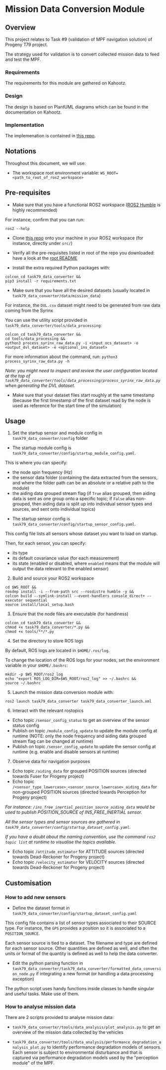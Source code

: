 # Mission Data Conversion Module

## Overview

This project relates to Task #9 (validation of MPF navigation solution) of Progeny T79 project.

The strategy used for validation is to convert collected mission data to feed and test the MPF.

### Requirements

The requirements for this module are gathered on Kahootz.

### Design

The design is based on PlantUML diagrams which can be found in the documentation on Kahootz.
### Implementation

The implemenation is contained in [this repo](https://github.com/pranavvkumar21/task79_simulation/tree/main/src/task79_data_converter).

## Notations

Throughout this document, we will use:

* The workspace root environment variable: `WS_ROOT=<path_to_root_of_ros2_workspace>`

## Pre-requisites

* Make sure that you have a functional ROS2 workspace ([ROS2 Humble](https://docs.ros.org/en/humble/Installation.html) is highly recommended)

For instance, confirm that you can run:

```
ros2 --help
```

* Clone [this repo](https://github.com/pranavvkumar21/task79_simulation) onto your machine in your ROS2 workspace (for instance, directly under `src/`)

* Verify all the pre-requisites listed in root of the repo you downloaded: have a look at the [root README](https://github.com/pranavvkumar21/task79_simulation/blob/main/README.md)

* Install the extra required Python packages with:

```
colcon_cd task79_data_converter &&
pip3 install -r requirements.txt
```

* Make sure that you have all the desired datasets (usually located in `task79_data_converter/data/mission_data`)

For instance, the `DVL.csv` dataset might need to be generated from raw data coming from the Syrinx

You can use the utility script provided in `task79_data_converter/tools/data_processing`:

```
colcon_cd task79_data_converter &&
cd tools/data_processing &&
python3 process_syrinx_raw_data.py -i <input_ocs_dataset> -o <output_dvl_dataset> -e <optional_ins_dataset> 
```

For more information about the command, run: `python3 process_syrinx_raw_data.py -h`

_Note: you might need to inspect and review the user configuration located at the top of `task79_data_converter/tools/data_processing/process_syrinx_raw_data.py` when generating the DVL dataset._

* Make sure that your dataset files start roughly at the same timestamp (because the first timestamp of the first dataset read by the node is used as reference for the start time of the simulation)

## Usage

1) Set the startup sensor and module config in `task79_data_converter/config` folder

* The startup module config is `task79_data_converter/config/startup_module_config.yaml`.

This is where you can specify: 
- the node spin frequency (Hz)
- the sensor data folder (containing the data extracted from the sensors, and where the folder path can be an absolute or a relative path to the module)
- the aiding data grouped stream flag (if `True` alias grouped, then aiding data is sent as one group onto a specific topic; if `False` alias non-grouped, then aiding data is split up into individual sensor types and sources, and sent onto individual topics)

* The startup sensor config is `task79_data_converter/config/startup_sensor_config.yaml`.

This config file lists all sensors whose dataset you want to load on startup.

Then, for each sensor, you can specify:
- its type
- its default covariance value (for each measurement)
- its state (enabled or disabled, where `enabled` means that the module will output the data relevant to the enabled sensor)

2) Build and source your ROS2 workspace

```
cd $WS_ROOT &&
rosdep install -i --from-path src --rosdistro humble -y &&
colcon build --symlink-install --event-handlers console_direct+ --executor sequential
source install/local_setup.bash
```

3) Ensure that the node files are executable (for handiness)

```
colcon_cd task79_data_converter &&
chmod +x task79_data_converter/*.py &&
chmod +x tools/**/*.py
```

4) Set the directory to store ROS logs

By default, ROS logs are located in `$HOME/.ros/log`.

To change the location of the ROS logs for your nodes, set the environment variable in your `$HOME/.bashrc`:

```
mkdir -p $WS_ROOT/ros2_log
echo "export ROS_LOG_DIR=$WS_ROOT/ros2_log" >> ~/.bashrc && 
source ~/.bashrc
```

5) Launch the mission data conversion module with:

```
ros2 launch task79_data_converter task79_data_converter_launch.xml
```

6) Interact with the relevant rostopics

* Echo topic `/sensor_config_status` to get an overview of the sensor status config
* Publish on topic `/module_config_update` to update the module config at runtime (NOTE: only the node frequency and aiding data grouped stream flag can be changed at runtime)
* Publish on topic `/sensor_config_update` to update the sensor config at runtime (e.g. enable and disable sensors at runtime)

7) Observe data for navigation purposes

* Echo topic `/aiding_data` for grouped POSITION sources (directed towards Fuser for Progeny project)
* Echo topic `/<sensor_type_lowercase>_<sensor_source_lowercase>_aiding_data` for non-grouped POSITION sources (directed towards Perception for Progeny project)

_For instance: `/ins_free_inertial_position_source_aiding_data` would be used to publish POSITION_SOURCE of INS_FREE_INERTIAL sensor._

_All the sensor types and sensor sources are gathered in `task79_data_converter/config/startup_dataset_config.yaml`._

_If you have a doubt about the naming convention, use the command `ros2 topic list` at runtime to visualise the topics available._

* Echo topic `/attitude_estimator` for ATTITUDE sources (directed towards Dead-Reckoner for Progeny project)
* Echo topic `/velocity_estimator` for VELOCITY sources (directed towards Dead-Reckoner for Progeny project)

## Customisation

### How to add new sensors

* Define the dataset format in `task79_data_converter/config/startup_dataset_config.yaml`

This config file contains a list of sensor types associated to their SOURCE type. For instance, the `GPS` provides a position so it is associated to a `POSITION_SOURCE`.

Each sensor source is tied to a dataset. The filename and type are defined for each sensor source. Other quantities are defined as well, and often the units or format of the quantity is defined as well to help the data converter.

* Edit the python parsing function in `task79_data_converter/task79_data_converter/formatted_data_conversion_node.py` if integrating a new format (or handling a data processing exception)

The python script uses handy functions inside classes to handle singular and useful tasks. Make use of them.

### How to analyse mission data

There are 2 scripts provided to analyse mission data:

* `task79_data_converter/tools/data_analysis/plot_analysis.py` to get an overview of the mission data collected by the vehicles

* `task79_data_converter/tools/data_analysis/performance_degradation_analysis_plot.py` to identify performance degradation models of sensors. Each sensor is subject to environmental disturbance and that is captured via performance degradation models used by the "perception module" of the MPF.
